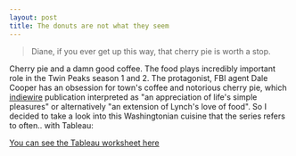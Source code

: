 ```yaml
---
layout: post
title: The donuts are not what they seem
---
```


> Diane, if you ever get up this way, that cherry pie is worth a stop.

Cherry pie and a damn good coffee. The food plays incredibly important role in the Twin Peaks season 1 and 2. The protagonist, FBI agent Dale Cooper has an obsession for town's coffee and notorious cherry pie, which [indiewire](http://www.indiewire.com/2017/05/twin-peaks-food-heroes-pie-villains-puke-garmonbozia-1201831186/) publication interpreted as "an appreciation of life's simple pleasures" or alternatively "an extension of Lynch's love of food". So I decided to take a look into this Washingtonian cuisine that the series refers to often.. with Tableau:

[You can see the Tableau worksheet here](https://public.tableau.com/profile/lea.kosonen#!/vizhome/TwinPeaksFoodReferencesWorkbook/Dashboard1)
